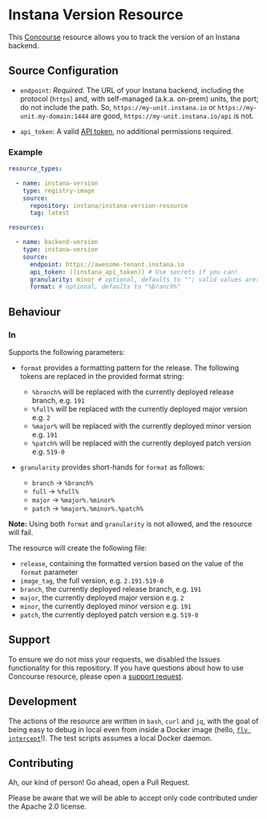 # Instana Version Resource

This [Concourse](https://concourse-ci.org/) resource allows you to track the version of an Instana backend.

## Source Configuration

* `endpoint`: *Required.* The URL of your Instana backend, including the protocol (`https`) and, with self-managed (a.k.a. on-prem) units, the port; do not include the path. So, `https://my-unit.instana.io` or `https://my-unit.my-domain:1444` are good, `https://my-unit.instana.io/api` is not.

* `api_token`: A valid [API token](https://www.instana.com/docs/api/web/#tokens), no additional permissions required.

### Example

``` yaml
resource_types:

  - name: instana-version
    type: registry-image
    source:
      repository: instana/instana-version-resource
      tag: latest

resources:

  - name: backend-version
    type: instana-version
    source:
      endpoint: https://awesome-tenant.instana.io
      api_token: ((instana_api_token)) # Use secrets if you can!
      granularity: minor # optional, defaults to ""; valid values are: 'branch', 'full', 'major', 'minor' or 'patch'
      format: # optional, defaults to "%branch%"
```

## Behaviour

### In

Supports the following parameters:

* `format` provides a formatting pattern for the release.
  The following tokens are replaced in the provided format string:
  * `%branch%` will be replaced with the currently deployed release branch, e.g. `191`
  * `%full%` will be replaced with the currently deployed major version e.g. `2`
  * `%major%` will be replaced with the currently deployed minor version e.g. `191`
  * `%patch%` will be replaced with the currently deployed patch version e.g. `519-0`

* `granularity` provides short-hands for `format` as follows:
  * `branch` -> `%branch%`
  * `full` -> `%full%`
  * `major` -> `%major%.%minor%`
  * `patch` -> `%major%.%minor%.%patch%`

**Note:** Using both `format` and `granularity` is not allowed, and the resource will fail.

The resource will create the following file:

* `release`, containing the formatted version based on the value of the `format` parameter
* `image_tag`, the full version, e.g. `2.191.519-0`
* `branch`, the currently deployed release branch, e.g. `191`
* `major`, the currently deployed major version e.g. `2`
* `minor`, the currently deployed minor version e.g. `191`
* `patch`, the currently deployed patch version e.g. `519-0`

## Support

To ensure we do not miss your requests, we disabled the Issues functionality for this repository.
If you have questions about how to use Concourse resource, please open a [support request](https://support.instana.com/hc/en-us/requests/new).

## Development

The actions of the resource are written in `bash`, `curl` and `jq`, with the goal of being easy to debug in local even from inside a Docker image (hello, [`fly intercept`](https://concourse-ci.org/builds.html#fly-intercept)!).
The test scripts assumes a local Docker daemon.

## Contributing

Ah, our kind of person!
Go ahead, open a Pull Request.

Please be aware that we will be able to accept only code contributed under the Apache 2.0 license.
